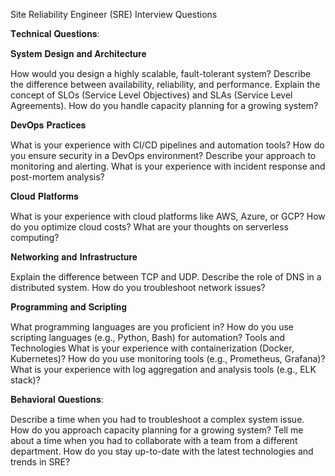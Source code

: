 Site Reliability Engineer (SRE) Interview Questions 

𝐓𝐞𝐜𝐡𝐧𝐢𝐜𝐚𝐥 𝐐𝐮𝐞𝐬𝐭𝐢𝐨𝐧𝐬:

𝐒𝐲𝐬𝐭𝐞𝐦 𝐃𝐞𝐬𝐢𝐠𝐧 𝐚𝐧𝐝 𝐀𝐫𝐜𝐡𝐢𝐭𝐞𝐜𝐭𝐮𝐫𝐞

How would you design a highly scalable, fault-tolerant system?
Describe the difference between availability, reliability, and performance.
Explain the concept of SLOs (Service Level Objectives) and SLAs (Service Level Agreements).
How do you handle capacity planning for a growing system?

𝐃𝐞𝐯𝐎𝐩𝐬 𝐏𝐫𝐚𝐜𝐭𝐢𝐜𝐞𝐬

What is your experience with CI/CD pipelines and automation tools?
How do you ensure security in a DevOps environment?
Describe your approach to monitoring and alerting.
What is your experience with incident response and post-mortem analysis?

𝐂𝐥𝐨𝐮𝐝 𝐏𝐥𝐚𝐭𝐟𝐨𝐫𝐦𝐬

What is your experience with cloud platforms like AWS, Azure, or GCP?
How do you optimize cloud costs?
What are your thoughts on serverless computing?

𝐍𝐞𝐭𝐰𝐨𝐫𝐤𝐢𝐧𝐠 𝐚𝐧𝐝 𝐈𝐧𝐟𝐫𝐚𝐬𝐭𝐫𝐮𝐜𝐭𝐮𝐫𝐞

Explain the difference between TCP and UDP.
Describe the role of DNS in a distributed system.
How do you troubleshoot network issues?

𝐏𝐫𝐨𝐠𝐫𝐚𝐦𝐦𝐢𝐧𝐠 𝐚𝐧𝐝 𝐒𝐜𝐫𝐢𝐩𝐭𝐢𝐧𝐠

What programming languages are you proficient in?
How do you use scripting languages (e.g., Python, Bash) for automation?
Tools and Technologies
What is your experience with containerization (Docker, Kubernetes)?
How do you use monitoring tools (e.g., Prometheus, Grafana)?
What is your experience with log aggregation and analysis tools (e.g., ELK stack)?

𝐁𝐞𝐡𝐚𝐯𝐢𝐨𝐫𝐚𝐥 𝐐𝐮𝐞𝐬𝐭𝐢𝐨𝐧𝐬:

Describe a time when you had to troubleshoot a complex system issue.
How do you approach capacity planning for a growing system?
Tell me about a time when you had to collaborate with a team from a different department.
How do you stay up-to-date with the latest technologies and trends in SRE?
